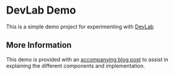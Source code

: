 # DevLab Demo

This is a simple demo project for experimenting with [DevLab](https://github.com/TechnologyAdvice/DevLab)

## More Information

This demo is provided with an [accompanying blog post](http://blog.fluidbyte.net/containerize-you-local-dev-in-minutes/) to assist in explaining the different components and implementation.